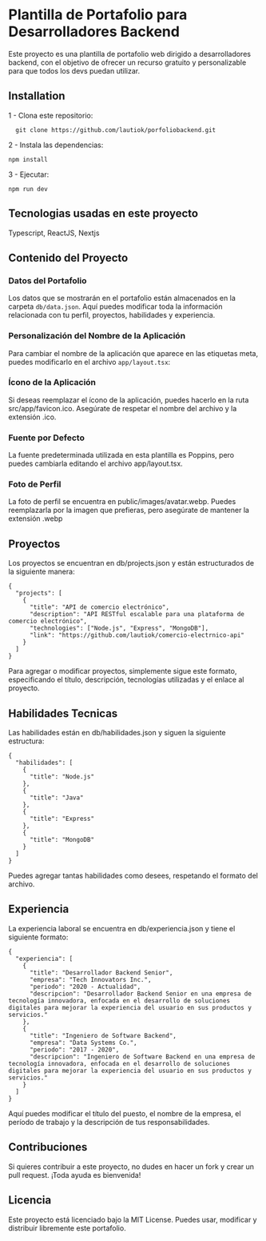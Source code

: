 # Plantilla de Portafolio para Desarrolladores Backend

Este proyecto es una plantilla de portafolio web dirigido a desarrolladores backend, con el objetivo de ofrecer un recurso gratuito y personalizable para que todos los devs puedan utilizar.

## Installation

1 - Clona este repositorio:

```
  git clone https://github.com/lautiok/porfoliobackend.git
```

2 - Instala las dependencias:

```
npm install
```

3 - Ejecutar:

```
npm run dev
```

## Tecnologias usadas en este proyecto

Typescript, ReactJS, Nextjs

## Contenido del Proyecto

### Datos del Portafolio

Los datos que se mostrarán en el portafolio están almacenados en la carpeta `db/data.json`. Aquí puedes modificar toda la información relacionada con tu perfil, proyectos, habilidades y experiencia.

### Personalización del Nombre de la Aplicación

Para cambiar el nombre de la aplicación que aparece en las etiquetas meta, puedes modificarlo en el archivo `app/layout.tsx`:

### Ícono de la Aplicación

Si deseas reemplazar el ícono de la aplicación, puedes hacerlo en la ruta src/app/favicon.ico. Asegúrate de respetar el nombre del archivo y la extensión .ico.

### Fuente por Defecto

La fuente predeterminada utilizada en esta plantilla es Poppins, pero puedes cambiarla editando el archivo app/layout.tsx.

### Foto de Perfil

La foto de perfil se encuentra en public/images/avatar.webp. Puedes reemplazarla por la imagen que prefieras, pero asegúrate de mantener la extensión .webp

## Proyectos

Los proyectos se encuentran en db/projects.json y están estructurados de la siguiente manera:

```
{
  "projects": [
    {
      "title": "API de comercio electrónico",
      "description": "API RESTful escalable para una plataforma de comercio electrónico",
      "technologies": ["Node.js", "Express", "MongoDB"],
      "link": "https://github.com/lautiok/comercio-electrnico-api"
    }
  ]
}
```

Para agregar o modificar proyectos, simplemente sigue este formato, especificando el título, descripción, tecnologías utilizadas y el enlace al proyecto.

## Habilidades Tecnicas

Las habilidades están en db/habilidades.json y siguen la siguiente estructura:

```
{
  "habilidades": [
    {
      "title": "Node.js"
    },
    {
      "title": "Java"
    },
    {
      "title": "Express"
    },
    {
      "title": "MongoDB"
    }
  ]
}
```

Puedes agregar tantas habilidades como desees, respetando el formato del archivo.

## Experiencia

La experiencia laboral se encuentra en db/experiencia.json y tiene el siguiente formato:

```
{
  "experiencia": [
    {
      "title": "Desarrollador Backend Senior",
      "empresa": "Tech Innovators Inc.",
      "periodo": "2020 - Actualidad",
      "descripcion": "Desarrollador Backend Senior en una empresa de tecnología innovadora, enfocada en el desarrollo de soluciones digitales para mejorar la experiencia del usuario en sus productos y servicios."
    },
    {
      "title": "Ingeniero de Software Backend",
      "empresa": "Data Systems Co.",
      "periodo": "2017 - 2020",
      "descripcion": "Ingeniero de Software Backend en una empresa de tecnología innovadora, enfocada en el desarrollo de soluciones digitales para mejorar la experiencia del usuario en sus productos y servicios."
    }
  ]
}
```

Aquí puedes modificar el título del puesto, el nombre de la empresa, el período de trabajo y la descripción de tus responsabilidades.

## Contribuciones

Si quieres contribuir a este proyecto, no dudes en hacer un fork y crear un pull request. ¡Toda ayuda es bienvenida!

## Licencia

Este proyecto está licenciado bajo la MIT License. Puedes usar, modificar y distribuir libremente este portafolio.
